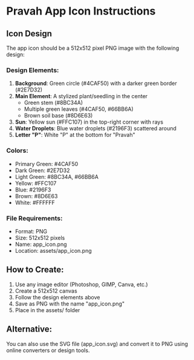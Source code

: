 # Pravah App Icon Instructions

## Icon Design
The app icon should be a 512x512 pixel PNG image with the following design:

### Design Elements:
1. **Background**: Green circle (#4CAF50) with a darker green border (#2E7D32)
2. **Main Element**: A stylized plant/seedling in the center
   - Green stem (#8BC34A)
   - Multiple green leaves (#4CAF50, #66BB6A)
   - Brown soil base (#8D6E63)
3. **Sun**: Yellow sun (#FFC107) in the top-right corner with rays
4. **Water Droplets**: Blue water droplets (#2196F3) scattered around
5. **Letter "P"**: White "P" at the bottom for "Pravah"

### Colors:
- Primary Green: #4CAF50
- Dark Green: #2E7D32
- Light Green: #8BC34A, #66BB6A
- Yellow: #FFC107
- Blue: #2196F3
- Brown: #8D6E63
- White: #FFFFFF

### File Requirements:
- Format: PNG
- Size: 512x512 pixels
- Name: app_icon.png
- Location: assets/app_icon.png

## How to Create:
1. Use any image editor (Photoshop, GIMP, Canva, etc.)
2. Create a 512x512 canvas
3. Follow the design elements above
4. Save as PNG with the name "app_icon.png"
5. Place in the assets/ folder

## Alternative:
You can also use the SVG file (app_icon.svg) and convert it to PNG using online converters or design tools.
